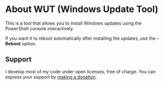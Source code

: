 # About WUT (Windows Update Tool)

This is a tool that allows you to install Windows updates using the PowerShell console interactively.

If you want it to reboot automatically after installing the updates, use the **-Reboot** option.


## Support

I develop most of my code under open licenses, free of charge. 
You can express your support by [making a donation](https://tppay.me/lr9flucg).

